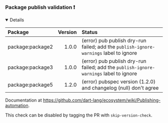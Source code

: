 ### Package publish validation :exclamation:

<details open>
<summary>
Details
</summary>

| Package | Version | Status |
| :--- | ---: | :--- |
| package:package2 | 1.0.0 | (error) pub publish dry-run failed; add the `publish-ignore-warnings` label to ignore |
| package:package3 | 1.0.0 | (error) pub publish dry-run failed; add the `publish-ignore-warnings` label to ignore |
| package:package5 | 1.2.0 | (error) pubspec version (1.2.0) and changelog (null) don't agree |

Documentation at https://github.com/dart-lang/ecosystem/wiki/Publishing-automation.
    

This check can be disabled by tagging the PR with `skip-version-check`.
</details>

